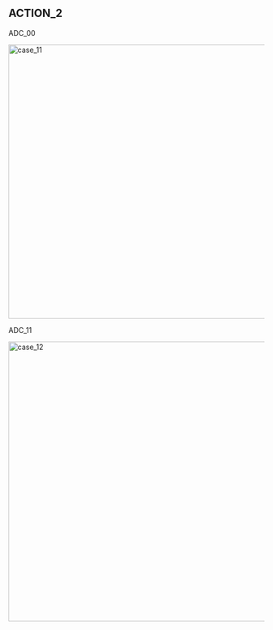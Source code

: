 ## ACTION_2

ADC_00

<img width="539" alt="case_11" src="https://user-images.githubusercontent.com/102661424/164887330-cf0d54df-7ba2-40bc-9a3b-ee70101d78ca.png">

ADC_11

<img width="550" alt="case_12" src="https://user-images.githubusercontent.com/102661424/164887358-babb75d4-1370-4d2e-8541-858c80fa555f.png">
